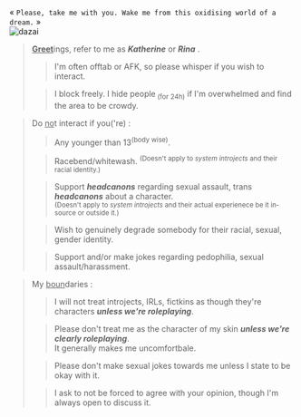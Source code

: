  «  `Please, take me with you. Wake me from this oxidising world of a dream.`  » <br/>
![ dazai](https://github.com/user-attachments/assets/f3952fa5-7242-474a-9444-557a37c0fa95) </br>
> <ins>**Greet**</ins>ings, refer to me as ***Katherine*** or ***Rina*** . </br>
> >  I'm often offtab or AFK, so please whisper if you wish to interact. </br>
> 
> > I block freely. I hide people<sub> (for 24h)</sub> if I'm overwhelmed and find the area to be crowdy.

> Do <ins>no</ins>t interact if you('re) : </br>
> > Any younger than 13<sup>(body wise)</sup>. </br>
> 
> > Racebend/whitewash. <sup> (Doesn't apply to *system introjects* and their racial identity.) </sup>
> 
> > Support ***headcanons*** regarding sexual assault, trans ***headcanons*** about a character. </br><sup> (Doesn't apply to *system introjects* and their actual experienece be it in-source or outside it.) </sup> </br>
>
> > Wish to genuinely degrade somebody for their racial, sexual, gender identity.
>
> > Support and/or make jokes regarding pedophilia, sexual assault/harassment.

> My <ins>boun</ins>daries : </br>
> > I will not treat introjects, IRLs, fictkins as though they're characters ***unless we're roleplaying***.
> 
> > Please don't treat me as the character of my skin ***unless we're clearly roleplaying***. </br>It generally makes me uncomfortbale.
>
> > Please don't make sexual jokes towards me unless I state to be okay with it.
> 
> > I ask to not be forced to agree with your opinion, though I'm always open to discuss it. 
